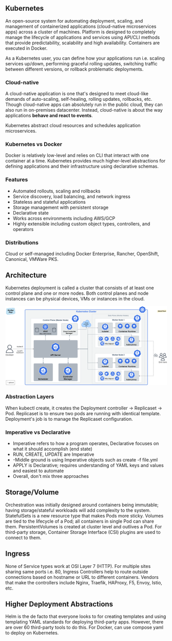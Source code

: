 ## Kubernetes

An open-source system for automating deployment, scaling, and management of containerized applications (cloud-native microservices apps) across a cluster of machines. Platform is designed to completely manage the lifecycle of applications and services using API/CLI methods that provide predictability, scalability and high availability. Containers are executed in Docker.

As a Kubernetes user, you can define how your applications run i.e. scaling services up/down, performing graceful rolling updates, switching traffic between different versions, or rollback problematic deployments.

### Cloud-native

A cloud-native application is one that's designed to meet cloud-like demands of auto-scaling, self-healing, rolling updates, rollbacks, etc. Though cloud-native apps can absolutely run in the public cloud, they can also run in on-premises datacenter. Instead, cloud-native is about the way applications **behave and react to events**.

Kubernetes abstract cloud resources and schedules application microservices.

### Kubernetes vs Docker

Docker is relatively low-level and relies on CLI that interact with one container at a time. Kubernetes provides much higher-level abstractions for defining applications and their infrastructure using declarative schemas.

### Features

- Automated rollouts, scaling and rollbacks
- Service discovery, load balancing, and network ingress
- Stateless and stateful applications
- Storage management with persistent storage
- Declarative state
- Works across environments including AWS/GCP
- Highly extensible including custom object types, controllers, and operators

### Distributions

Cloud or self-managed including Docker Enterprise, Rancher, OpenShift, Canonical, VMWare PKS.

## Architecture

Kubernetes deployment is called a cluster that consists of at least one control plane and one or more nodes. Both control planes and node instances can be physical devices, VMs or instances in the cloud.

<img src="./assets/kubernetes-architecture.png">

### Abstraction Layers

When kubectl create, it creates the Deployment controller -> Replicaset -> Pod. Replicaset is to ensure two pods are running with identical template. Deployment's job is to manage the Replicaset configuration.

### Imperative vs Declarative

- Imperative refers to how a program operates, Declarative focuses on what it should accomplish (end state)
- RUN, CREATE, UPDATE are Imperative
- -Middle ground is using Imperative objects such as create -f file.yml
- APPLY is Declarative; requires understanding of YAML keys and values and easiest to automate
- Overall, don't mix three approaches

## Storage/Volume

Orchestration was initially designed around containers being immutable; having storage/stateful workloads will add complexity to the system. StatefulSets is a new resource type that makes Pods more sticky. Volumes are tied to the lifecycle of a Pod; all containers in single Pod can share them. PersistentVolumes is created at cluster level and outlives a Pod. For third-party storage, Container Storage Interface (CSI) plugins are used to connect to them.

## Ingress

None of Service types work at OSI Layer 7 (HTTP). For multiple sites sharing same ports i.e. 80, Ingress Controllers help to route outside connections based on hostname or URL to different containers. Vendors that make the controllers include Nginx, Traefik, HAProxy, F5, Envoy, Istio, etc.

## Higher Deployment Abstractions

Helm is the de facto that everyone looks to for creating templates and using templating YAML standards for deploying third-party apps. However, there are over 60 third-party tools to do this. For Docker, can use compose yaml to deploy on Kubernetes.

